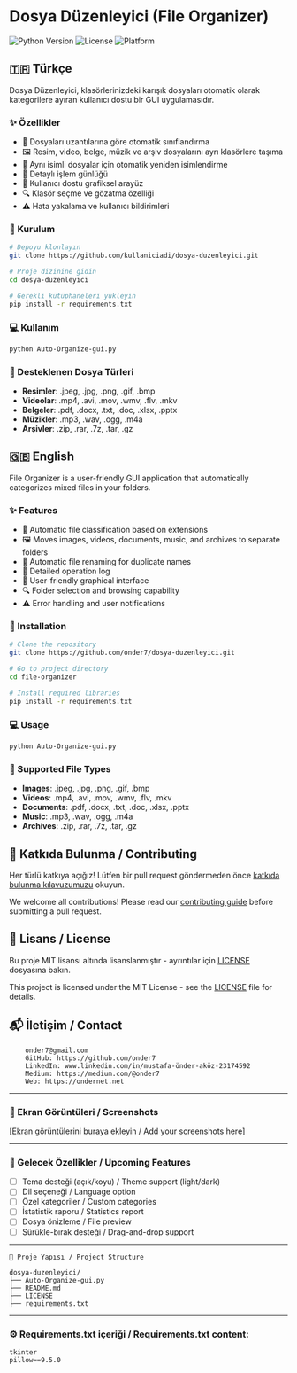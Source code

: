 # Dosya Düzenleyici (File Organizer)

![Python Version](https://img.shields.io/badge/python-3.6+-blue.svg)
![License](https://img.shields.io/badge/license-MIT-green.svg)
![Platform](https://img.shields.io/badge/platform-Windows%20%7C%20Linux%20%7C%20macOS-lightgrey.svg)

## 🇹🇷 Türkçe

Dosya Düzenleyici, klasörlerinizdeki karışık dosyaları otomatik olarak kategorilere ayıran kullanıcı dostu bir GUI uygulamasıdır.

### ✨ Özellikler

- 📁 Dosyaları uzantılarına göre otomatik sınıflandırma
- 🖼️ Resim, video, belge, müzik ve arşiv dosyalarını ayrı klasörlere taşıma
- 🔄 Aynı isimli dosyalar için otomatik yeniden isimlendirme
- 📝 Detaylı işlem günlüğü
- 🎨 Kullanıcı dostu grafiksel arayüz
- 🔍 Klasör seçme ve gözatma özelliği
- ⚠️ Hata yakalama ve kullanıcı bildirimleri

### 🔧 Kurulum

```bash
# Depoyu klonlayın
git clone https://github.com/kullaniciadi/dosya-duzenleyici.git

# Proje dizinine gidin
cd dosya-duzenleyici

# Gerekli kütüphaneleri yükleyin
pip install -r requirements.txt
```

### 💻 Kullanım

```bash
python Auto-Organize-gui.py
```

### 📂 Desteklenen Dosya Türleri

- **Resimler**: .jpeg, .jpg, .png, .gif, .bmp
- **Videolar**: .mp4, .avi, .mov, .wmv, .flv, .mkv
- **Belgeler**: .pdf, .docx, .txt, .doc, .xlsx, .pptx
- **Müzikler**: .mp3, .wav, .ogg, .m4a
- **Arşivler**: .zip, .rar, .7z, .tar, .gz

## 🇬🇧 English

File Organizer is a user-friendly GUI application that automatically categorizes mixed files in your folders.

### ✨ Features

- 📁 Automatic file classification based on extensions
- 🖼️ Moves images, videos, documents, music, and archives to separate folders
- 🔄 Automatic file renaming for duplicate names
- 📝 Detailed operation log
- 🎨 User-friendly graphical interface
- 🔍 Folder selection and browsing capability
- ⚠️ Error handling and user notifications

### 🔧 Installation

```bash
# Clone the repository
git clone https://github.com/onder7/dosya-duzenleyici.git

# Go to project directory
cd file-organizer

# Install required libraries
pip install -r requirements.txt
```

### 💻 Usage

```bash
python Auto-Organize-gui.py
```

### 📂 Supported File Types

- **Images**: .jpeg, .jpg, .png, .gif, .bmp
- **Videos**: .mp4, .avi, .mov, .wmv, .flv, .mkv
- **Documents**: .pdf, .docx, .txt, .doc, .xlsx, .pptx
- **Music**: .mp3, .wav, .ogg, .m4a
- **Archives**: .zip, .rar, .7z, .tar, .gz

## 🤝 Katkıda Bulunma / Contributing

Her türlü katkıya açığız! Lütfen bir pull request göndermeden önce [katkıda bulunma kılavuzumuzu](CONTRIBUTING.md) okuyun.

We welcome all contributions! Please read our [contributing guide](CONTRIBUTING.md) before submitting a pull request.

## 📝 Lisans / License

Bu proje MIT lisansı altında lisanslanmıştır - ayrıntılar için [LICENSE](LICENSE) dosyasına bakın.

This project is licensed under the MIT License - see the [LICENSE](LICENSE) file for details.

## 📬 İletişim / Contact

        onder7@gmail.com
        GitHub: https://github.com/onder7
        LinkedIn: www.linkedin.com/in/mustafa-önder-aköz-23174592
        Medium: https://medium.com/@onder7
        Web: https://ondernet.net
        

---

### 📸 Ekran Görüntüleri / Screenshots

[Ekran görüntülerini buraya ekleyin / Add your screenshots here]

---

### 🚀 Gelecek Özellikler / Upcoming Features

- [ ] Tema desteği (açık/koyu) / Theme support (light/dark)
- [ ] Dil seçeneği / Language option
- [ ] Özel kategoriler / Custom categories
- [ ] İstatistik raporu / Statistics report
- [ ] Dosya önizleme / File preview
- [ ] Sürükle-bırak desteği / Drag-and-drop support

---

```
📁 Proje Yapısı / Project Structure

dosya-duzenleyici/
├── Auto-Organize-gui.py
├── README.md
├── LICENSE
├── requirements.txt

```

---

### ⚙️ Requirements.txt içeriği / Requirements.txt content:

```
tkinter
pillow==9.5.0
```
